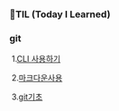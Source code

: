 ### 🌱TIL (Today I Learned)

###  git

​	1.[CLI 사용하기](./startcamp/CLI.md)

​	2.[마크다운사용](./startcamp/마크다운.md)

​	3.[git기초](./startcamp/git.md)



​	

